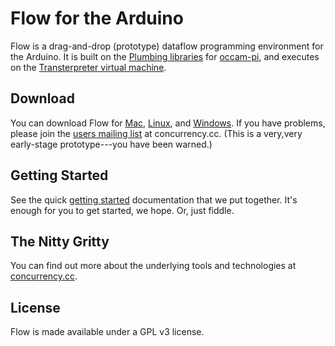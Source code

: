 # Flow for the Arduino
Flow is a drag-and-drop (prototype) dataflow programming environment for the Arduino. It is built on the <a href="http://concurrency.cc/">Plumbing libraries</a> for <a href="http://occam-pi.org/">occam-pi</a>, and executes on the <a href="http://transterpreter.org/">Transterpreter virtual machine</a>.

## Download
You can download Flow for [Mac](http://goo.gl/HNalJ), [Linux](http://goo.gl/W13c2), and [Windows](http://goo.gl/r7hGH). If you have problems, please join the [users mailing list](http://concurrency.cc/docs/mailinglists.html) at concurrency.cc. (This is a very,very early-stage prototype---you have been warned.)

## Getting Started

See the quick [getting started](https://github.com/craftofelectronics/flow/blob/master/docu/getting-started.md) documentation that we put together. It's enough for you to get started, we hope. Or, just fiddle.

## The Nitty Gritty
You can find out more about the underlying tools and technologies at <a href="http://concurrency.cc/">concurrency.cc</a>.

## License
Flow is made available under a GPL v3 license.  